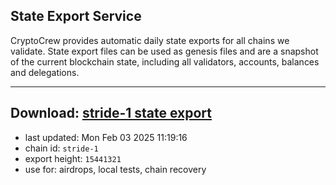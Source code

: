 ## State Export Service
CryptoCrew provides automatic daily state exports for all chains we validate. State export files can be used as genesis files and are a snapshot of the current blockchain state, including all validators, accounts, balances and delegations.

---
**Download: [stride-1 state export](https://dl-eu2.ccvalidators.com/SERVICE/stride/stride-1_export_15441321.json)**
---

- last updated: Mon Feb 03 2025 11:19:16
- chain id: `stride-1`
- export height: `15441321`
- use for: airdrops, local tests, chain recovery
